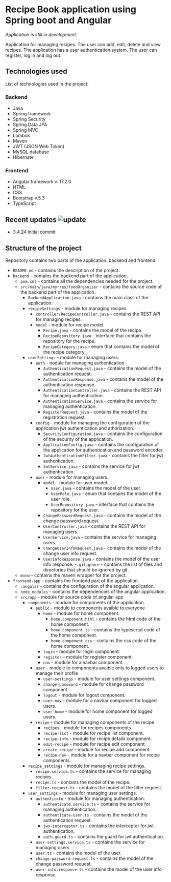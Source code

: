 # Recipe Book application using Spring boot and Angular

_Application is still in development._

Application for managing recipes. The user can add, edit, delete and view recipes.
The application has a user authentication system. The user can register, log in and log out.

## Technologies used

List of technologies used in the project:

### Backend

- Java
- Spring framework
- Spring Security
- Spring Data JPA
- Spring MVC
- Lombok
- Maven
- JWT (JSON Web Token)
- MySQL database
- Hibernate

### Frontend

- Angular framework v. 17.2.0
- HTML
- CSS
- Bootstrap  v.5.3
- TypeScript


## Recent updates ![update](./src/assets/img/update.png)


- 3.4.24 initial commit


## Structure of the project

Repository contains two parts of the application: backend and frontend.


- `README.md` - contains the description of the project.
- `backend` - contains the backend part of the application.
    - `pom.xml` - contains all the dependencies needed for the project.
    - `src/main/java/myrres/foodOrganizer` - contains the source code of the backend part of the application.
        - `BackendApplication.java` - contains the main class of the application.
        - `recipeSettings` - module for managing recipes.
            - `controller/RecipeController.java` - contains the REST API for managing recipes.
            - `model` - module for recipe model.
                - `Recipe.java` - contains the model of the recipe.
                - `RecipeRepository.java` - interface that contains the repository for the recipe.
                - `RecipeCategory.java` - enum that contains the model of the recipe category.
        - `userSettings` - module for managing users.
            - `auth` - nodule for managing authentication
                - `AuthenticationRequest.java` - contains the model of the authentication request.
                - `AuthenticationResponse.java` - contains the model of the authentication response.
                - `AuthenticationController.java` - contains the REST API for managing authentication.
                - `AuthenticationService.java` - contains the service for managing authentication.
                - `RegisterRequest.java` - contains the model of the registration request.
            - `config` - module for managing the configuration of the application jwt authentication
              and athorization.
                - `SecurityConfiguration.java` - contains the configuration of the security of the application.
                - `ApplicationConfig.java` - contains the configuration of the application for authentication and password encoder.
                - `JwtAuthenticationFilter.java` - contains the filter for jwt authentication.
                - `JwtService.java` - contains the service for jwt authentication.
            - `user` - module for managing users.
                - `model` - module for user model.
                    - `User.java` - contains the model of the user.
                    - `UserRole.java` - enum that contains the model of the user role.
                    - `UserRepository.java` - interface that contains the repository for the user.
                - `ChangePasswordRequest.java` - contains the model of the change password request.
                - `UserController.java` - contains the REST API for managing users.
                - `UserService.java` - contains the service for managing users.
                - `ChangeUserInfoRequest.java` - contains the model of the change user info request.
                - `UserInfoResponse.java` - contains the model of the user info response.
                  -`.gitignore` - contains the list of files and directories that should be ignored by git.
    - `mvnw` - contains the maven wrapper for the project.
- `frontend-app` - contains the frontend part of the application.
    - `.angular` - contains the configuration of the angular application.
    - `node_modules` - contains the dependencies of the angular application.
    - `src/app` - module for source code of angular app
        - `components` - module for components of the application.
            - `public` - module to components avaible to everyone
                - `home` - module for home component.
                    - `home.component.html` - contains the html code of the home component.
                    - `home.component.ts` - contains the typescript code of the home component.
                    - `home.component.css` - contains the css code of the home component.
                - `login` - module for login component.
                - `register` - module for register component.
                - `nav` - module for a navbar component.
            - `user` - module to components avaible only to logged users to manage their profile
                - `user-settings` - module for user settings component.
                - `change-password` - module for change password component.
                - `logout` - module for logout component.
                - `user-nav` - module for a navbar component for logged users.
                - `user-home` - module for home component for logged users.
            - `recipe` - module for managing components of the recipe
                - `recipes` - module for recipes components.
                - `recipe-list` - module for recipe list component.
                - `recipe-info` - module for recipe details component.
                - `edit-recipe` - module for recipe edit component.
                - `create-recipe` - module for recipe add component.
                - `recipe-nav` - module for a navbar component for recipe components.
        - `recipe_settings` - module for managing recipe settings.
            - `recipe.service.ts` - contains the service for managing recipes.
            - `recipe.ts` - contains the model of the recipe.
            - `filter-request.ts` - contains the model of the filter request.
        - `user_settings` - module for managing user settings.
            - `authenticate` - module for managing authentication.
                - `authenticate.service.ts` - contains the service for managing authentication.
                - `authenticate-user.ts` - contains the model of the authentication request.
                - `jws-interceptor.ts` - contains the interceptor for jwt authentication.
                - `auth.guard.ts` - contains the guard for jwt authentication.
            - `user-settings.service.ts` - contains the service for managing users.
            - `user.ts` - contains the model of the user.
            - `change-password-request.ts` - contains the model of the change password request.
            - `user-info.response.ts` - contains the model of the user info response.